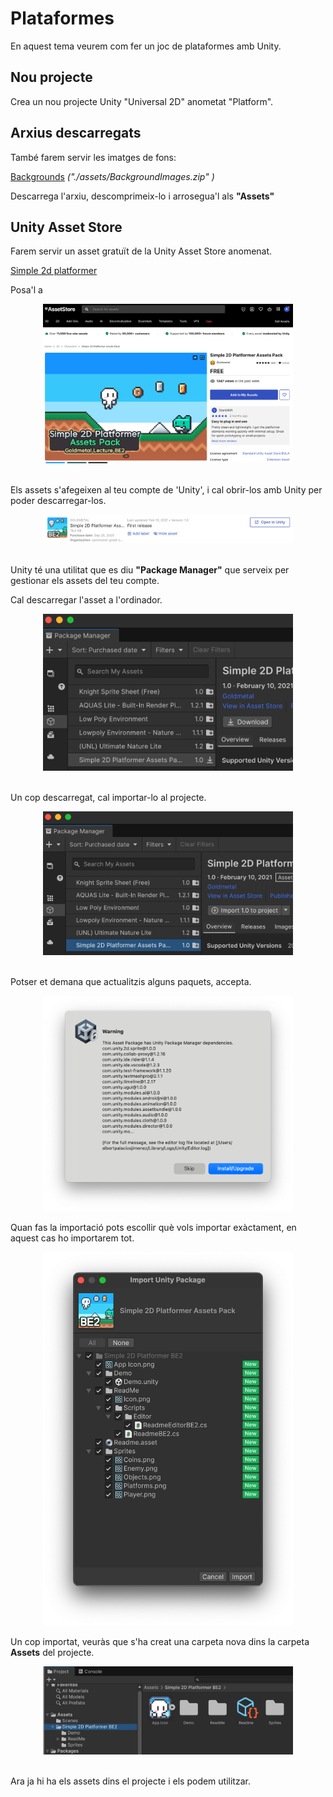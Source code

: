 # Plataformes

En aquest tema veurem com fer un joc de plataformes amb Unity.

## Nou projecte

Crea un nou projecte Unity "Universal 2D" anometat "Platform".

## Arxius descarregats

També farem servir les imatges de fons:

<a href="./assets/BackgroundImages.zip" download>Backgrounds</a> 
*("./assets/BackgroundImages.zip" )*

Descarrega l'arxiu, descomprimeix-lo i arrosegua'l als **"Assets"**

## Unity Asset Store

Farem servir un asset gratuït de la Unity Asset Store anomenat.

[Simple 2d platformer](https://assetstore.unity.com/packages/2d/characters/simple-2d-platformer-assets-pack-188518)

Posa'l a

<center>
<img src="./assets/assetstore-add.png" style="width: 90%; max-width: 400px">
</center>
<br/>

Els assets s'afegeixen al teu compte de 'Unity', i cal obrir-los amb Unity per poder descarregar-los.

<center>
<img src="./assets/assetstore-open.png" style="width: 90%; max-width: 400px">
</center>
<br/>

Unity té una utilitat que es diu **"Package Manager"** que serveix per gestionar els assets del teu compte.

Cal descarregar l'asset a l'ordinador.

<center>
<img src="./assets/assetstore-download.png" style="width: 90%; max-width: 400px">
</center>
<br/>

Un cop descarregat, cal importar-lo al projecte.

<center>
<img src="./assets/assetstore-import.png" style="width: 90%; max-width: 400px">
</center>
<br/>

Potser et demana que actualitzis alguns paquets, accepta.

<center>
<img src="./assets/assetstore-upgrade.png" style="width: 90%; max-width: 400px">
</center>

Quan fas la importació pots escollir què vols importar exàctament, en aquest cas ho importarem tot.

<center>
<img src="./assets/assetstore-importall.png" style="width: 90%; max-width: 400px">
</center>

Un cop importat, veuràs que s'ha creat una carpeta nova dins la carpeta **Assets** del projecte.

<center>
<img src="./assets/assetstore-folder.png" style="width: 90%; max-width: 400px">
</center>
<br/>

Ara ja hi ha els assets dins el projecte i els podem utilitzar.